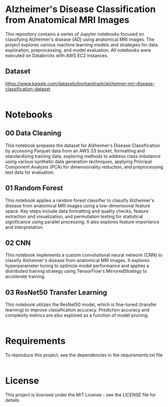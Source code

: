 # Alzheimer's Disease Classification from Anatomical MRI Images
This repository contains a series of Jupyter notebooks focused on classifying Alzheimer's disease (AD) using anatomical MRI images. The project explores various machine learning models and strategies for data exploration, preprocessing, and model evaluation. All notebooks were executed on Databricks with AWS EC2 instances. <br />

## Dataset
https://www.kaggle.com/datasets/borhanitrash/alzheimer-mri-disease-classification-dataset <br /> <br />

# Notebooks
## 00 Data Cleaning
This notebook prepares the dataset for Alzheimer's Disease Classification by accessing Parquet data from an AWS S3 bucket, formatting and standardizing training data, exploring methods to address class imbalance using various synthetic data generation techniques, applying Principal Component Analysis (PCA) for dimensionality reduction, and preprocessing test data for evaluation. <br />

## 01 Random Forest
This notebook applies a random forest classifier to classify Alzheimer's disease from anatomical MRI images using a low-dimensional feature space. Key steps include data formatting and quality checks, feature extraction and visualization, and permutation testing for statistical significance using parallel processing. It also explores feature importance and interpretation. <br />

## 02 CNN
This notebook implements a custom convolutional neural network (CNN) to classify Alzheimer's disease from anatomical MRI images. It explores hyperparameter tuning to optimize model performance and applies a distributed training strategy using TensorFlow's MirroredStrategy to accelerate training. <br />

## 03 ResNet50 Transfer Learning
This notebook utilizes the ResNet50 model, which is fine-tuned (transfer learning) to improve classification accuracy. Prediction accuracy and complexity metrics are also explored as a function of model pruning. <br /> <br />

# Requirements
To reproduce this project, see the dependencies in the requirements.txt file <br /> <br />

# License
This project is licensed under the MIT License - see the LICENSE file for details.
